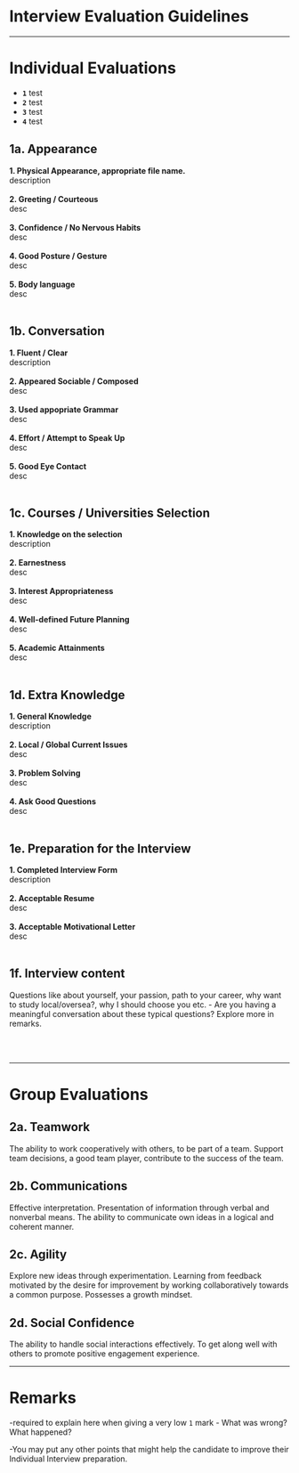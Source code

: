 # Interview Evaluation Guidelines

---

# Individual Evaluations
* **`1`** test
* **`2`** test
* **`3`** test
* **`4`** test



## 1a. Appearance

**1. Physical Appearance, appropriate file name.**<br> description</br></br>
**2. Greeting / Courteous** <br> desc</br></br>
**3. Confidence / No Nervous Habits** <br> desc</br></br>
**4. Good Posture / Gesture** <br> desc</br></br>
**5. Body language** <br> desc</br></br>

## 1b. Conversation

**1. Fluent / Clear**<br> description</br></br>
**2. Appeared Sociable / Composed** <br> desc</br></br>
**3. Used appopriate Grammar** <br> desc</br></br>
**4. Effort / Attempt to Speak Up** <br> desc</br></br>
**5. Good Eye Contact** <br> desc</br></br>

## 1c. Courses / Universities Selection

**1. Knowledge on the selection**<br> description</br></br>
**2. Earnestness** <br> desc</br></br>
**3. Interest Appropriateness** <br> desc</br></br>
**4. Well-defined Future Planning** <br> desc</br></br>
**5. Academic Attainments** <br> desc</br></br>

## 1d. Extra Knowledge

**1. General Knowledge**<br> description</br></br>
**2. Local / Global Current Issues** <br> desc</br></br>
**3. Problem Solving** <br> desc</br></br>
**4. Ask Good Questions** <br> desc</br></br>

## 1e. Preparation for the Interview

**1. Completed Interview Form**<br> description</br></br>
**2. Acceptable Resume** <br> desc</br></br>
**3. Acceptable Motivational Letter** <br> desc</br></br>

## 1f. Interview content

Questions like about yourself, your passion, path to your career, why want to study local/oversea?,  why I should choose you etc.  - Are you having a meaningful conversation about these typical questions? Explore more in remarks.

</br>
</br>

---

# Group Evaluations

## 2a. Teamwork

The ability to work cooperatively with others, to be part of a team. Support team decisions, a good team player, contribute to the success of the team.

## 2b. Communications

Effective interpretation. Presentation of information through verbal and nonverbal means. The ability to communicate own ideas in a logical and coherent manner.

## 2c. Agility

Explore new ideas through experimentation. Learning from feedback motivated by the desire for improvement by working collaboratively towards a common purpose. Possesses a growth mindset.

## 2d. Social Confidence

The ability to handle social interactions effectively. To get along well with others to promote positive engagement experience.

---

# Remarks
-required to explain here when giving a very low `1` mark - What was wrong? What happened? 

-You may put any other points that might help the candidate to improve their Individual Interview preparation.